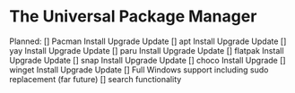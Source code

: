 # The Universal Package Manager



Planned:
[] Pacman Install Upgrade Update
[] apt Install Upgrade Update
[] yay Install Upgrade Update
[] paru Install Upgrade Update
[] flatpak Install Upgrade Update
[] snap Install Upgrade Update
[] choco Install Upgrade
[] winget Install Upgrade Update
[] Full Windows support including sudo replacement (far future)
[] search functionality
